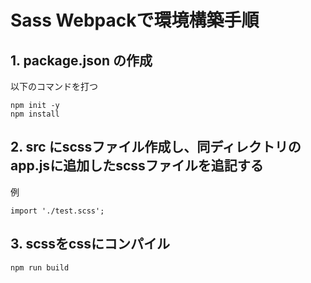 # Sass Webpackで環境構築手順
## 1. package.json の作成
以下のコマンドを打つ
```
npm init -y
npm install
```
## 2. src にscssファイル作成し、同ディレクトリのapp.jsに追加したscssファイルを追記する
例
```
import './test.scss';
```
## 3. scssをcssにコンパイル
```
npm run build
```